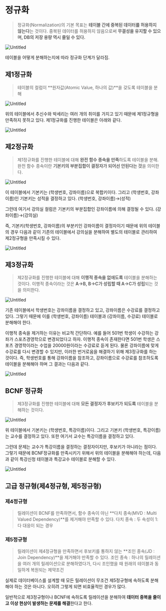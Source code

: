 # 정규화

> 정규화(Normalization)의 기본 목표는 **테이블 간에 중복된 데이터를 허용하지 않는다**는 것이다. 중복된 데이터를 허용하지 않음으로써 **무결성을 유지할 수 있으며, DB의 저장 용량 역시 줄일 수 있다.**
> 

![Untitled](%E1%84%8C%E1%85%A5%E1%86%BC%E1%84%80%E1%85%B2%E1%84%92%E1%85%AA%2077045382c466499088fa6358d930a990/Untitled.png)

테이블을 어떻게 분해하는지에 따라 정규화 단계가 달라짐. 

## 제1정규화

> 테이블의 컬럼이 **원자값(Atomic Value, 하나의 값)**을 갖도록 테이블을 분해
> 

![Untitled](%E1%84%8C%E1%85%A5%E1%86%BC%E1%84%80%E1%85%B2%E1%84%92%E1%85%AA%2077045382c466499088fa6358d930a990/Untitled%201.png)

위의 테이블에서 추신수와 박세리는 여러 개의 취미를 가지고 있기 때문에 제1정규형을 만족하지 못하고 있다. 제1정규화를 진행한 테이블은 아래와 같다.

![Untitled](%E1%84%8C%E1%85%A5%E1%86%BC%E1%84%80%E1%85%B2%E1%84%92%E1%85%AA%2077045382c466499088fa6358d930a990/Untitled%202.png)

## 제2정규화

> 제1정규화를 진행한 테이블에 대해 **완전 함수 종속을 만족**하도록 테이블을 분해. 완전 함수 종속이란 **기본키의 부분집합이 결정자가 되어선 안된다는 것**을 의미한다.
> 

![Untitled](%E1%84%8C%E1%85%A5%E1%86%BC%E1%84%80%E1%85%B2%E1%84%92%E1%85%AA%2077045382c466499088fa6358d930a990/Untitled%203.png)

이 테이블에서 기본키는 (학생번호, 강좌이름)으로 복합키이다. 그리고 (학생번호, 강좌이름)인 기본키는 성적을 결정하고 있다. (학생번호, 강좌이름)→(성적)

그런데 여기서 강의실 컬럼은 기본키의 부분집합인 강좌이름에 의해 결정될 수 있다. (강좌이름)→(강의실)

즉, 기본키(학생번호, 강좌이름)의 부분키인 강좌이름이 결정자이기 때문에 위의 테이블의 경우 다음과 같이 기존의 테이블에서 강의실을 분해하여 별도의 테이블로 관리하여 제2정규형을 만족시킬 수 있다.

![Untitled](%E1%84%8C%E1%85%A5%E1%86%BC%E1%84%80%E1%85%B2%E1%84%92%E1%85%AA%2077045382c466499088fa6358d930a990/Untitled%204.png)

## 제3정규화

> 제2정규화를 진행한 테이블에 대해 **이행적 종속을 없애도록** 테이블을 분해하는 것이다. 이행적 종속이라는 것은 **A→B, B→C가 성립할 때 A→C가 성립**되는 것을 의미한다.
> 

![Untitled](%E1%84%8C%E1%85%A5%E1%86%BC%E1%84%80%E1%85%B2%E1%84%92%E1%85%AA%2077045382c466499088fa6358d930a990/Untitled%205.png)

기존 테이블에서 학생번호는 강좌이름을 결정하고 있고, 강좌이름은 수강료를 결정하고 있다. 그렇기 때문에 이를 (학생번호, 강좌이름) 테이블과 (강좌이름, 수강료) 테이블로 분해해야 한다.

이행적 종속을 제거하는 이유는 비교적 간단하다. 예를 들어 501번 학생이 수강하는 강좌가 스포츠경영학으로 변경되었다고 하자. 이행적 종속이 존재한다면 501번 학생은 스포츠 경영학이라는 수업을 20000원이라는 수강료로 듣게 된다. 물론 강좌이름에 맞게 수강료를 다시 변경할 수 있지만, 이러한 번거로움을 해결하기 위해 제3정규화를 하는 것이다. 즉, 학생번호를 통해 강좌이름을 참조하고, 강좌이름으로 수강료를 참조하도록 테이블을 분해해야 하며 그 결과는 다음과 같다.

![Untitled](%E1%84%8C%E1%85%A5%E1%86%BC%E1%84%80%E1%85%B2%E1%84%92%E1%85%AA%2077045382c466499088fa6358d930a990/Untitled%206.png)

## BCNF 정규화

> 제3정규화를 진행한 테이블에 대해 **모든 결정자가 후보키가 되도록** 테이블을 분해하는 것이다.
> 

![Untitled](%E1%84%8C%E1%85%A5%E1%86%BC%E1%84%80%E1%85%B2%E1%84%92%E1%85%AA%2077045382c466499088fa6358d930a990/Untitled%207.png)

위 테이블에서 기본키는 (학생번호, 특강이름)이다. 그리고 기본키 (학생번호, 특강이름)는 교수를 결정하고 있다. 또한 여기서 교수는 특강이름을 결정하고 있다.

그런데 문제는 교수가 특강이름을 결정하는 결정자이지만, 후보키가 아니라는 점이다. 그렇기 때문에 BCNF정규화를 만족시키기 위해서 위의 테이블을 분해해야 하는데, 다음과 같이 특강신청 테이블과 특강교수 테이블로 분해할 수 있다.

![Untitled](%E1%84%8C%E1%85%A5%E1%86%BC%E1%84%80%E1%85%B2%E1%84%92%E1%85%AA%2077045382c466499088fa6358d930a990/Untitled%208.png)

## 고급 정규형(제4정규형, 제5정규형)

### 제4정규형

> 릴레이션이 BCNF를 만족하면서, 함수 종속이 아닌 **다치 종속(MVD : Multi Valued Dependency)**를 제거해야 만족할 수 있다.
다치 종속 : 두 속성이 1:다 대응이 되는 경우
> 

### 제5정규형

> 릴레이션이 제4정규형을 만족하면서 후보키를 통하지 않는 **조인 종속(JD : Join Dependency)**을 제거해야 만족할 수 있다.
조인 종속 : 하나의 릴레이션을 여러 개의 릴레이션으로 분해하였다가, 다시 조인했을 때 원래의 테이블과 동일하게 복원되는 제약조건
> 

실제로 데이터베이스를 설계할 때 모든 릴레이션이 무조건 제5정규형에 속하도록 분해해야 하는 것은 아니다. 오히려 그렇게 되면 비효율적인 경우가 많다.

일반적으로 제3정규형이나 BCNF에 속하도록 릴레이션을 분해하여 **데이터 중복을 줄이고 이상 현상이 발생하는 문제를 해결**한다고 한다.